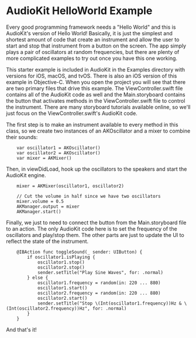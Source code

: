 # AudioKit HelloWorld Example

Every good programming framework needs a "Hello World" and this is AudioKit's version of Hello World!  Basically, it is just the simplest and shortest amount of code that create an instrument and allow the user to start and stop that instrument from a button on the screen.  The app simply plays a pair of oscillators at random frequencies, but there are plenty of more complicated examples to try out once you have this one working.


This starter example is included in AudioKit in the Examples directory with versions for iOS, macOS, and tvOS.  There is also an iOS version of this example in Objective-C.  When you open the project you will see that there are two primary files that drive this example.  The ViewController.swift file contains all of the AudioKit code as well and the Main.storyboard contains the button that activates methods in the ViewController.swift file to control the instrument.   There are many storyboard tutorials available online, so we'll just focus on the ViewController.swift's AudioKit code.

The first step is to make an instrument available to every method in this class, so we create two instances of an AKOscillator and a mixer to combine their sounds:

```
    var oscillator1 = AKOscillator()
    var oscillator2 = AKOscillator()
    var mixer = AKMixer()   
```

Then, in viewDidLoad, hook up the oscillators to the speakers and start the AudioKit engine.

```
    mixer = AKMixer(oscillator1, oscillator2)

    // Cut the volume in half since we have two oscillators
    mixer.volume = 0.5
    AKManager.output = mixer
    AKManager.start()
```

Finally, we just to need to connect the button from the Main.storyboard file to an action.  The only AudioKit code here is to set the frequency of the oscillators and play/stop them.  The other parts are just to update the UI to reflect the state of the instrument.

```
    @IBAction func toggleSound(_ sender: UIButton) {
        if oscillator1.isPlaying {
            oscillator1.stop()
            oscillator2.stop()
            sender.setTitle("Play Sine Waves", for: .normal)
        } else {
            oscillator1.frequency = random(in: 220 ... 880)
            oscillator1.start()
            oscillator2.frequency = random(in: 220 ... 880)
            oscillator2.start()
            sender.setTitle("Stop \(Int(oscillator1.frequency))Hz & \(Int(oscillator2.frequency))Hz", for: .normal)
        }
    }
```

And that's it!

